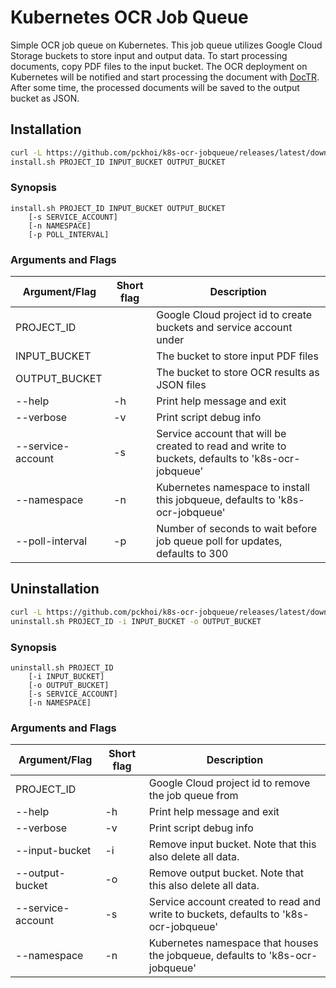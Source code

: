 # Kubernetes OCR Job Queue

Simple OCR job queue on Kubernetes. This job queue utilizes Google Cloud Storage buckets to store input and output data. To start processing documents, copy PDF files to the input bucket. The OCR deployment on Kubernetes will be notified and start processing the document with [DocTR](https://github.com/mindee/doctr). After some time, the processed documents will be saved to the output bucket as JSON.

## Installation

```bash
curl -L https://github.com/pckhoi/k8s-ocr-jobqueue/releases/latest/download/install.sh -o install.sh
install.sh PROJECT_ID INPUT_BUCKET OUTPUT_BUCKET
```

### Synopsis

```
install.sh PROJECT_ID INPUT_BUCKET OUTPUT_BUCKET
    [-s SERVICE_ACCOUNT]
    [-n NAMESPACE]
    [-p POLL_INTERVAL]
```

### Arguments and Flags

| Argument/Flag     | Short flag | Description                                                                                       |
| ----------------- | ---------- | ------------------------------------------------------------------------------------------------- |
| PROJECT_ID        |            | Google Cloud project id to create buckets and service account under                               |
| INPUT_BUCKET      |            | The bucket to store input PDF files                                                               |
| OUTPUT_BUCKET     |            | The bucket to store OCR results as JSON files                                                     |
| --help            | -h         | Print help message and exit                                                                       |
| --verbose         | -v         | Print script debug info                                                                           |
| --service-account | -s         | Service account that will be created to read and write to buckets, defaults to 'k8s-ocr-jobqueue' |
| --namespace       | -n         | Kubernetes namespace to install this jobqueue, defaults to 'k8s-ocr-jobqueue'                     |
| --poll-interval   | -p         | Number of seconds to wait before job queue poll for updates, defaults to 300                      |

## Uninstallation

```bash
curl -L https://github.com/pckhoi/k8s-ocr-jobqueue/releases/latest/download/uninstall.sh -o
uninstall.sh PROJECT_ID -i INPUT_BUCKET -o OUTPUT_BUCKET
```

### Synopsis

```
uninstall.sh PROJECT_ID
    [-i INPUT_BUCKET]
    [-o OUTPUT_BUCKET]
    [-s SERVICE_ACCOUNT]
    [-n NAMESPACE]
```

### Arguments and Flags

| Argument/Flag     | Short flag | Description                                                                          |
| ----------------- | ---------- | ------------------------------------------------------------------------------------ |
| PROJECT_ID        |            | Google Cloud project id to remove the job queue from                                 |
| --help            | -h         | Print help message and exit                                                          |
| --verbose         | -v         | Print script debug info                                                              |
| --input-bucket    | -i         | Remove input bucket. Note that this also delete all data.                            |
| --output-bucket   | -o         | Remove output bucket. Note that this also delete all data.                           |
| --service-account | -s         | Service account created to read and write to buckets, defaults to 'k8s-ocr-jobqueue' |
| --namespace       | -n         | Kubernetes namespace that houses the jobqueue, defaults to 'k8s-ocr-jobqueue'        |
